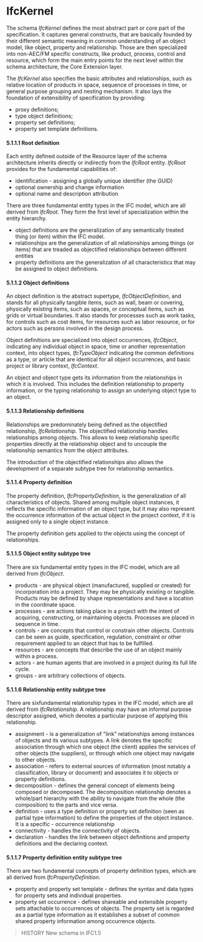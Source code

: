 IfcKernel
=========

The schema _IfcKernel_ defines the most abstract part or core part of the specification. It captures general constructs, that are basically founded by their different semantic meaning in common understanding of an object model, like object, property and relationship. Those are then specialized into non-AEC/FM specific constructs, like product, process, control and resource, which form the main entry points for the next level within the schema architecture, the Core Extension layer.

The _IfcKernel_ also specifies the basic attributes and relationships, such as relative location of products in space, sequence of processes in time, or general purpose grouping and nesting mechanism. It also lays the foundation of extensibility of specification by providing:

* proxy definitions;
* type object definitions;
* property set definitions;
* property set template definitions. 

#### 5.1.1.1 Root definition
Each entity defined outside of the Resource layer of the schema architecture inherits directly or indirectly from the _IfcRoot_ entity. _IfcRoot_ provides for the fundamental capabilities of:

* identification - assigning a globally unique identifier (the GUID)
* optional ownership and change information
* optional name and description attribution 

There are three fundamental entity types in the IFC model, which are all derived from _IfcRoot_. They form the first level of specialization within the entity hierarchy.

* object definitions are the generalization of any semantically treated thing (or item) within the IFC model.
* relationships are the generalization of all relationships among things (or items) that are treaded as objectified relationships between different entities
* property definitions are the generalization of all characteristics that may be assigned to object definitions.

#### 5.1.1.2 Object definitions
An object definition is the abstract supertype, _IfcObjectDefinition_, and stands for all physically tangible items, such as wall, beam or covering, physically existing items, such as spaces, or conceptual items, such as grids or virtual boundaries. It also stands for processes such as work tasks, for controls such as cost items, for resources such as labor resource, or for actors such as persons involved in the design process.

Object definitions are specialized into object occurrences, _IfcObject_, indicating any individual object in space, time or another representation context, into object types, _IfcTypeObject_ indicating the common definitions as a type, or article that are identical for all object occurrences, and basic project or library context, _IfcContext_.

An object and object type gets its information from the relationships in which it is involved. This includes the definition relationship to property information, or the typing relationship to assign an underlying object type to an object.

#### 5.1.1.3 Relationship definitions
Relationships are predominately being defined as the objectified relationship, _IfcRelationship_. The objectified relationship handles relationships among objects. This allows to keep relationship specific properties directly at the relationship object and to uncouple the relationship semantics from the object attributes.

The introduction of the objectified relationships also allows the development of a separate subtype tree for relationship semantics.

#### 5.1.1.4 Property definition
The property definition, _IfcPropertyDefinition_, is the generalization of all characteristics of objects. Shared among multiple object instances, it reflects the specific information of an object type, but it may also represent the occurrence information of the actual object in the project context, if it is assigned only to a single object instance.

The property definition gets applied to the objects using the concept of relationships.

#### 5.1.1.5 Object entity subtype tree
There are six fundamental entity types in the IFC model, which are all derived from _IfcObject_.

* products - are physical object (manufactured, supplied or created) for incorporation into a project. They may be physically existing or tangible. Products may be defined by shape representations and have a location in the coordinate space.
* processes - are actions taking place in a project with the intent of acquiring, constructing, or maintaining objects. Processes are placed in sequence in time.
* controls - are concepts that control or constrain other objects. Controls can be seen as guide, specification, regulation, constraint or other requirement applied to an object that has to be fulfilled.
* resources - are concepts that describe the use of an object mainly within a process.
* actors - are human agents that are involved in a project during its full life cycle.
* groups - are arbitrary collections of objects.

#### 5.1.1.6 Relationship entity subtype tree
There are sixfundamental relationship types in the IFC model, which are all derived from _IfcRelationship_. A relationship may have an informal purpose descriptor assigned, which denotes a particular purpose of applying this relationship.

* assignment - is a generalization of "link" relationships among instances of objects and its various subtypes. A link denotes the specific association through which one object (the client) applies the services of other objects (the suppliers), or through which one object may navigate to other objects.
* association - refers to external sources of information (most notably a classification, library or document) and associates it to objects or property definitions.
* decomposition - defines the general concept of elements being composed or decomposed. The decomposition relationship denotes a whole/part hierarchy with the ability to navigate from the whole (the composition) to the parts and vice versa.
* definition - uses a type definition or property set definition (seen as partial type information) to define the properties of the object instance. It is a specific - occurrence relationship 
* connectivity - handles the connectivity of objects. 
* declaration - handles the link between object definitions and property definitions and the declaring context.

#### 5.1.1.7 Property definition entity subtype tree
There are two fundamental concepts of property definition types, which are all derived from _IfcPropertyDefinition_.

* property and property set template - defines the syntax and data types for property sets and individual properties.
* property set occurrence - defines shareable and extensible property sets attachable to occurrences of objects. The property set is regarded as a partial type information as it establishes a subset of common shared property information among occurrence objects. 

> HISTORY  New schema in IFC1.5

